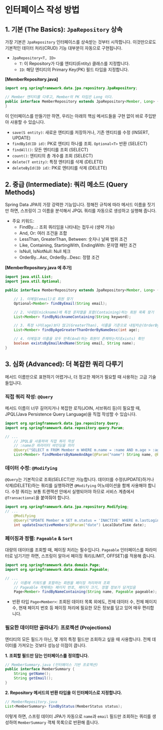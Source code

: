 # 인터페이스 작성 방법

## 1. 기본 (The Basics): `JpaRepository` 상속

가장 기본은 `JpaRepository` 인터페이스를 상속받는 것부터 시작합니다. 이것만으로도 기본적인 데이터 처리(CRUD) 기능 대부분이 자동으로 구현됩니다.

- `JpaRepository<T, ID>`
  - `T`: 이 Repository가 다룰 엔티티(Entity) 클래스를 지정합니다.
  - `ID`: 해당 엔티티의 Primary Key(PK) 필드 타입을 지정합니다.

**[MemberRepository.java]**

```java
import org.springframework.data.jpa.repository.JpaRepository;

// Member 엔티티를 다루고, Member의 PK 타입은 Long 이다.
public interface MemberRepository extends JpaRepository<Member, Long> {
}
```

이 인터페이스를 만들기만 하면, 우리는 아래의 핵심 메서드들을 구현 없이 바로 주입받아 사용할 수 있습니다.

- `save(S entity)`: 새로운 엔티티를 저장하거나, 기존 엔티티를 수정 (INSERT, UPDATE)
- `findById(ID id)`: PK로 엔티티 하나를 조회. `Optional<T>` 반환 (SELECT)
- `findAll()`: 모든 엔티티를 조회 (SELECT)
- `count()`: 엔티티의 총 개수를 조회 (SELECT)
- `delete(T entity)`: 특정 엔티티를 삭제 (DELETE)
- `deleteById(ID id)`: PK로 엔티티를 삭제 (DELETE)

## 2. 중급 (Intermediate): 쿼리 메소드 (Query Methods)

Spring Data JPA의 가장 강력한 기능입니다. 정해진 규칙에 따라 메서드 이름을 짓기만 하면, 스프링이 그 이름을 분석해서 JPQL 쿼리를 자동으로 생성하고 실행해 줍니다.

- 주요 키워드:
  - FindBy...: 조회 쿼리임을 나타내는 접두사 (생략 가능)
  - And, Or: 여러 조건을 조합
  - LessThan, GreaterThan, Between: 숫자나 날짜 범위 조건
  - Like, Containing, StartingWith, EndingWith: 문자열 패턴 조건
  - IsNull, IsNotNull: Null 체크
  - OrderBy...Asc, OrderBy...Desc: 정렬 조건

**[MemberRepository.java 에 추가]**

```java
import java.util.List;
import java.util.Optional;

public interface MemberRepository extends JpaRepository<Member, Long> {

    // 1. 이메일(email)로 회원 찾기
    Optional<Member> findByEmail(String email);

    // 2. 닉네임(nickname)에 특정 문자열을 포함(Containing)하는 회원 목록 찾기
    List<Member> findByNicknameContaining(String keyword);

    // 3. 특정 나이(age)보다 많고(GreaterThan), 이름을 기준으로 내림차순(OrderByNameDesc) 정렬
    List<Member> findByAgeGreaterThanOrderByNameDesc(int age);

    // 4. 이메일과 이름을 모두 만족(And)하는 회원이 존재하는지(Exists) 확인
    boolean existsByEmailAndName(String email, String name);
}
```

## 3. 심화 (Advanced): 더 복잡한 쿼리 다루기

메서드 이름만으로 표현하기 어렵거나, 더 정교한 제어가 필요할 때 사용하는 고급 기술들입니다.

### 직접 쿼리 작성: `@Query`

메서드 이름이 너무 길어지거나 복잡한 로직(JOIN, 서브쿼리 등)이 필요할 때, JPQL(Java Persistence Query Language)을 직접 작성할 수 있습니다.

```java
import org.springframework.data.jpa.repository.Query;
import org.springframework.data.repository.query.Param;

// ...
    // JPQL을 사용하여 직접 쿼리 작성
    // :name은 파라미터 바인딩을 의미
    @Query("SELECT m FROM Member m WHERE m.name = :name AND m.age > :age")
    List<Member> findMembersByNameAndAge(@Param("name") String name, @Param("age") int age);
```

### 데이터 수정: `@Modifying`

`@Query`는 기본적으로 조회(SELECT)만 가능합니다. 데이터를 수정(UPDATE)하거나 삭제(DELETE)하는 쿼리를 실행하려면 `@Modifying` 어노테이션을 함께 사용해야 합니다. 수정 쿼리는 보통 트랜잭션 안에서 실행되어야 하므로 서비스 계층에서 `@Transactional`을 붙여줘야 합니다.

```java
import org.springframework.data.jpa.repository.Modifying;
// ...
    @Modifying
    @Query("UPDATE Member m SET m.status = 'INACTIVE' WHERE m.lastLoginAt < :date")
    int updateInactiveMembers(@Param("date") LocalDateTime date);
```

### 페이징과 정렬: `Pageable` & `Sort`

대량의 데이터를 조회할 때, 페이징 처리는 필수입니다. `Pageable` 인터페이스를 파라미터로 넘기기만 하면, 스프링이 알아서 페이징 쿼리(LIMIT, OFFSET)를 적용해 줍니다.

```java
import org.springframework.data.domain.Page;
import org.springframework.data.domain.Pageable;

// ...
    // 이름에 키워드를 포함하는 회원을 페이징 처리하여 조회
    // Pageable 객체에는 페이지 번호, 페이지 크기, 정렬 정보가 담겨있음
    Page<Member> findByNameContaining(String name, Pageable pageable);
```

- 반환 타입 `Page<Member>`: 조회된 데이터 목록 외에도, 전체 데이터 수, 전체 페이지 수, 현재 페이지 번호 등 페이징 처리에 필요한 모든 정보를 담고 있어 매우 편리합니다.

### 필요한 데이터만 골라내기: 프로젝션 (Projections)

엔티티의 모든 필드가 아닌, 몇 개의 특정 필드만 조회하고 싶을 때 사용합니다. 전체 데이터를 가져오는 것보다 성능상 이점이 큽니다.

**1. 조회할 필드만 담는 인터페이스를 정의합니다.**

```java
// MemberSummary.java (인터페이스 기반 프로젝션)
public interface MemberSummary {
    String getName();
    String getEmail();
}
```

**2. Repository 메서드의 반환 타입을 이 인터페이스로 지정합니다.**

```java
// MemberRepository.java
List<MemberSummary> findByStatus(MemberStatus status);
```

이렇게 하면, 스프링 데이터 JPA가 자동으로 `name`과 `email` 필드만 조회하는 쿼리를 생성하여 `MemberSummary` 객체 목록으로 반환해 줍니다.
